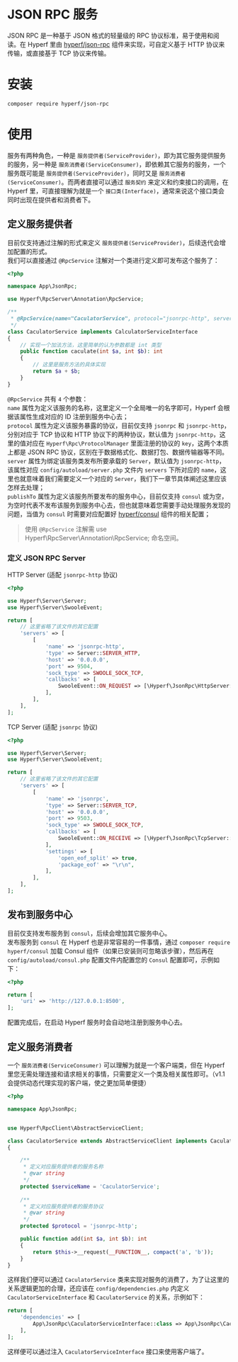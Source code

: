 # JSON RPC 服务

JSON RPC 是一种基于 JSON 格式的轻量级的 RPC 协议标准，易于使用和阅读。在 Hyperf 里由 [hyperf/json-rpc](https://github.com/hyperf-cloud/json-rpc) 组件来实现，可自定义基于 HTTP 协议来传输，或直接基于 TCP 协议来传输。

# 安装

```bash
composer require hyperf/json-rpc
```

# 使用

服务有两种角色，一种是 `服务提供者(ServiceProvider)`，即为其它服务提供服务的服务，另一种是 `服务消费者(ServiceConsumer)`，即依赖其它服务的服务，一个服务既可能是 `服务提供者(ServiceProvider)`，同时又是 `服务消费者(ServiceConsumer)`。而两者直接可以通过 `服务契约` 来定义和约束接口的调用，在 Hyperf 里，可直接理解为就是一个 `接口类(Interface)`，通常来说这个接口类会同时出现在提供者和消费者下。

## 定义服务提供者

目前仅支持通过注解的形式来定义 `服务提供者(ServiceProvider)`，后续迭代会增加配置的形式。   
我们可以直接通过 `@RpcService` 注解对一个类进行定义即可发布这个服务了：

```php
<?php

namespace App\JsonRpc;

use Hyperf\RpcServer\Annotation\RpcService;

/**
 * @RpcService(name="CaculatorService", protocol="jsonrpc-http", server="jsonrpc-http")
 */
class CaculatorService implements CalculatorServiceInterface
{
    // 实现一个加法方法，这里简单的认为参数都是 int 类型
    public function caculate(int $a, int $b): int
    {
        // 这里是服务方法的具体实现
        return $a + $b;
    }
}
```

`@RpcService` 共有 `4` 个参数：   
`name` 属性为定义该服务的名称，这里定义一个全局唯一的名字即可，Hyperf 会根据该属性生成对应的 ID 注册到服务中心去；   
`protocol` 属性为定义该服务暴露的协议，目前仅支持 `jsonrpc` 和 `jsonrpc-http`，分别对应于 TCP 协议和 HTTP 协议下的两种协议，默认值为 `jsonrpc-http`，这里的值对应在 `Hyperf\Rpc\ProtocolManager` 里面注册的协议的 `key`，这两个本质上都是 JSON RPC 协议，区别在于数据格式化、数据打包、数据传输器等不同。   
`server` 属性为绑定该服务类发布所要承载的 `Server`，默认值为 `jsonrpc-http`，该属性对应 `config/autoload/server.php` 文件内 `servers` 下所对应的 `name`，这里也就意味着我们需要定义一个对应的 `Server`，我们下一章节具体阐述这里应该怎样去处理；   
`publishTo` 属性为定义该服务所要发布的服务中心，目前仅支持 `consul` 或为空，为空时代表不发布该服务到服务中心去，但也就意味着您需要手动处理服务发现的问题，当值为 `consul` 时需要对应配置好 [hyperf/consul](./consul.md) 组件的相关配置；

> 使用 `@RpcService` 注解需 use Hyperf\RpcServer\Annotation\RpcService; 命名空间。

### 定义 JSON RPC Server

HTTP Server (适配 `jsonrpc-http` 协议)

```php
<?php

use Hyperf\Server\Server;
use Hyperf\Server\SwooleEvent;

return [
    // 这里省略了该文件的其它配置
    'servers' => [
        [
            'name' => 'jsonrpc-http',
            'type' => Server::SERVER_HTTP,
            'host' => '0.0.0.0',
            'port' => 9504,
            'sock_type' => SWOOLE_SOCK_TCP,
            'callbacks' => [
                SwooleEvent::ON_REQUEST => [\Hyperf\JsonRpc\HttpServer::class, 'onRequest'],
            ],
        ],
    ],
];
```

TCP Server (适配 `jsonrpc` 协议)

```php
<?php

use Hyperf\Server\Server;
use Hyperf\Server\SwooleEvent;

return [
    // 这里省略了该文件的其它配置
    'servers' => [
        [
            'name' => 'jsonrpc',
            'type' => Server::SERVER_TCP,
            'host' => '0.0.0.0',
            'port' => 9503,
            'sock_type' => SWOOLE_SOCK_TCP,
            'callbacks' => [
                SwooleEvent::ON_RECEIVE => [\Hyperf\JsonRpc\TcpServer::class, 'onReceive'],
            ],
            'settings' => [
                'open_eof_split' => true,
                'package_eof' => "\r\n",
            ],
        ],
    ],
];
```

## 发布到服务中心

目前仅支持发布服务到 `consul`，后续会增加其它服务中心。   
发布服务到 `consul` 在 Hyperf 也是非常容易的一件事情，通过 `composer require hyperf/consul` 加载 Consul 组件（如果已安装则可忽略该步骤），然后再在 `config/autoload/consul.php` 配置文件内配置您的 `Consul` 配置即可，示例如下：

```php
<?php

return [
    'uri' => 'http://127.0.0.1:8500',
];
```

配置完成后，在启动 Hyperf 服务时会自动地注册到服务中心去。

## 定义服务消费者

一个 `服务消费者(ServiceConsumer)` 可以理解为就是一个客户端类，但在 Hyperf 里您无需处理连接和请求相关的事情，只需要定义一个类及相关属性即可。（v1.1会提供动态代理实现的客户端，使之更加简单便捷）

```php
<?php

namespace App\JsonRpc;


use Hyperf\RpcClient\AbstractServiceClient;

class CaculatorService extends AbstractServiceClient implements CaculatorServiceInterface
{

    /**
     * 定义对应服务提供者的服务名称
     * @var string 
     */
    protected $serviceName = 'CaculatorService';
    
    /**
     * 定义对应服务提供者的服务协议
     * @var string 
     */
    protected $protocol = 'jsonrpc-http';

    public function add(int $a, int $b): int
    {
        return $this->__request(__FUNCTION__, compact('a', 'b'));
    }
}
```

这样我们便可以通过 `CaculatorService` 类来实现对服务的消费了，为了让这里的关系逻辑更加的合理，还应该在 `config/dependencies.php` 内定义 `CaculatorServiceInterface` 和 `CaculatorService` 的关系，示例如下：

```php
return [
    'dependencies' => [
        App\JsonRpc\CaculatorServiceInterface::class => App\JsonRpc\CaculatorService::class,
    ],
];
```

这样便可以通过注入 `CaculatorServiceInterface` 接口来使用客户端了。